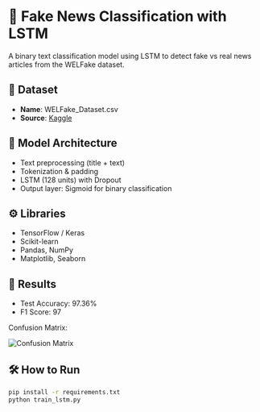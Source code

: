 # 📰 Fake News Classification with LSTM

A binary text classification model using LSTM to detect fake vs real news articles from the WELFake dataset.

## 📌 Dataset
- **Name**: WELFake_Dataset.csv
- **Source**: [Kaggle](https://www.kaggle.com/datasets/saurabhshahane/fake-news-classification)

## 🧠 Model Architecture
- Text preprocessing (title + text)
- Tokenization & padding
- LSTM (128 units) with Dropout
- Output layer: Sigmoid for binary classification

## ⚙️ Libraries
- TensorFlow / Keras
- Scikit-learn
- Pandas, NumPy
- Matplotlib, Seaborn

## 🚀 Results
- Test Accuracy: 97.36%
- F1 Score: 97

Confusion Matrix:

![Confusion Matrix](images/confusion_matrix.png)

## 🛠️ How to Run
```bash
pip install -r requirements.txt
python train_lstm.py
